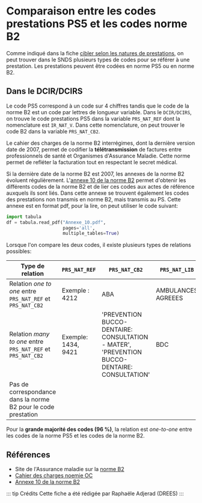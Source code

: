# Comparaison entre les codes prestations PS5 et les codes norme B2
<!-- SPDX-License-Identifier: MPL-2.0 -->

Comme indiqué dans la fiche [cibler selon les natures de prestations](../fiches/prestation.md),
on peut trouver dans le SNDS plusieurs types de codes pour se référer à une prestation.
Les prestations peuvent être codées en norme PS5 ou en norme B2.

## Dans le DCIR/DCIRS 

Le code PS5 correspond à un code sur 4 chiffres tandis que le code de la norme B2
est un code par lettres de longueur variable. Dans le `DCIR/DCIRS`, on trouve le code 
prestations PS5 dans la variable `PRS_NAT_REF` dont la nomenclature est `IR_NAT_V`.
Dans cette nomenclature, on peut trouver le code B2 dans la variable `PRS_NAT_CB2`. 


Le cahier des charges de la norme B2 interrégimes, dont 
la dernière version date de 2007, permet de codifier
la **télétransmission** de factures entre professionnels de santé
et Organismes d'Assurance Maladie. Cette norme permet de refléter la
facturation tout en respectant le secret médical.

Si la dernière date de la norme B2 est 2007, 
les annexes de la norme B2 évoluent régulièrement. 
L'[annexe 10 de la norme B2](https://www.ameli.fr/fileadmin/user_upload/documents/Annexe10-B2-AMO_Novembre_2019.pdf)
permet d'obtenir les différents codes de la norme B2 et de
lier ces codes aux actes de référence auxquels ils sont liés. 
Dans cette annexe se trouvent également les codes des prestations 
non transmis en norme B2, mais transmis au PS. 
Cette annexe est en format pdf, pour la lire, on peut utiliser le code
suivant:
```python
import tabula
df = tabula.read_pdf("Annexe_10.pdf",
                     pages='all',
                     multiple_tables=True)
```


Lorsque l'on compare les deux codes, il existe plusieurs types de relations possibles:


| Type de relation | `PRS_NAT_REF` | `PRS_NAT_CB2` | `PRS_NAT_LIB`|
| -----------------| -------------| --------------| --------------|
| Relation *one to one* entre  `PRS_NAT_REF` et `PRS_NAT_CB2`| Exemple : 4212 | ABA | AMBULANCES AGREEES|
| Relation *many to one* entre `PRS_NAT_REF` et `PRS_NAT_CB2` | Exemple: 1434, 9421| 'PREVENTION BUCCO-DENTAIRE: CONSULTATION - MATER', 'PREVENTION BUCCO-DENTAIRE: CONSULTATION'| BDC|
| Pas de correspondance dans la norme B2 pour le code prestation||||


Pour la **grande majorité des codes (96 %)**, la relation est *one-to-one* entre
les codes de la norme PS5 et les codes de la norme B2. 

## Références
- Site de l'Assurance maladie sur la [norme B2](https://www.ameli.fr/l-assurance-maladie/documentation-technique/norme-b2/index.php)
- [Cahier des charges noemie OC](https://www.ameli.fr/l-assurance-maladie/documentation-technique/norme-noemie/norme-noemie-oc/cahier-des-charges-noemie-oc-octobre-2019.php) 
- [Annexe 10 de la norme B2](https://www.ameli.fr/fileadmin/user_upload/documents/Annexe10-B2-AMO_Novembre_2019.pdf)

::: tip Crédits
Cette fiche a été rédigée par Raphaële Adjerad (DREES)
:::

 
